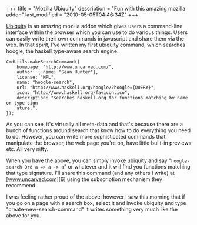+++
title = "Mozilla Ubiquity"
description = "Fun with this amazing mozilla addon"
last_modified = "2010-05-05T04:46:34Z"
+++


[Ubiquity][5] is an amazing mozilla addon which gives users a
command-line interface within the browser which you can use to do
various things. Users can easily write their own commands in javascript
and share them via the web. In that spirit, I've written my first
ubiquity command, which searches hoogle, the haskell type-aware search
engine.
```
CmdUtils.makeSearchCommand({
    homepage: "http://www.uncarved.com/",
    author: { name: "Sean Hunter"},
    license: "MPL",
    name: "hoogle-search",
    url: "http://www.haskell.org/hoogle/?hoogle={QUERY}",
    icon: "http://www.haskell.org/favicon.ico",
    description: "Searches haskell.org for functions matching by name or type sign
    ature.",
});
```

As you can see, it's virtually all meta-data and that's because there
are a bunch of functions around search that know how to do everything
you need to do. However, you can write more sophisticated commands that
manipulate the browser, the web page you're on, have little built-in
previews etc. All very nifty.

When you have the above, you can simply invoke ubiquity and say
"`hoogle-search Ord a => a -> a`" or whatever and it will find you
functions matching that type signature. I'll share this command (and
any others I write) at [www.uncarved.com][6] using the subscription
mechanism they recommend.

I was feeling rather proud of the above, however I saw this morning
that if you go on a page with a search box, select it and invoke
ubiquity and type "create-new-search-command" it writes something very
much like the above for you.

[1]: http://www.uncarved.com/articles/ubiquity
[2]: http://www.uncarved.com/
[3]: http://www.uncarved.com/articles/contact
[4]: http://www.uncarved.com/login/
[5]: https://addons.mozilla.org/en-US/firefox/addon/9527
[6]: http://www.uncarved.com/
[7]: http://www.uncarved.com/tags/computers
